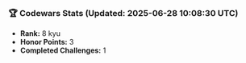 ### 🏆 Codewars Stats (Updated: 2025-06-28 10:08:30 UTC)

- **Rank:** 8 kyu
- **Honor Points:** 3
- **Completed Challenges:** 1
